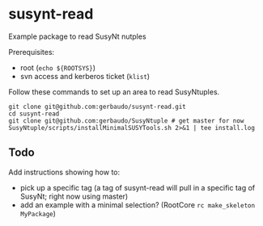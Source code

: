 susynt-read
===========

Example package to read SusyNt nutples

Prerequisites:
- root (`echo ${ROOTSYS}`)
- svn access and kerberos ticket (`klist`)

Follow these commands to set up an area to read SusyNtuples.

```
git clone git@github.com:gerbaudo/susynt-read.git
cd susynt-read
git clone git@github.com:gerbaudo/SusyNtuple # get master for now
SusyNtuple/scripts/installMinimalSUSYTools.sh 2>&1 | tee install.log

```

Todo
----

Add instructions showing how to:

- pick up a specific tag (a tag of susynt-read will pull in a specific
  tag of SusyNt; right now using master)
- add an example with a minimal selection? (RootCore `rc make_skeleton MyPackage`)
